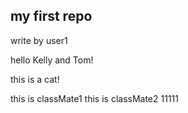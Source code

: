 ## my first repo

write by user1

hello Kelly and Tom!

this is a cat!

this is classMate1
this is classMate2
11111